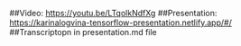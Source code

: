 ##Video: https://youtu.be/LTqolkNdfXg
##Presentation: https://karinalogvina-tensorflow-presentation.netlify.app/#/
##Transcriptopn in presentation.md file